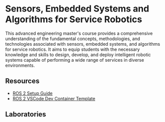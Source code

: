 # Sensors, Embedded Systems and Algorithms for Service Robotics
This advanced engineering master's course provides a comprehensive understanding of the fundamental concepts, methodologies, and technologies associated with sensors, embedded systems, and algorithms for service robotics. It aims to equip students with the necessary knowledge and skills to design, develop, and deploy intelligent robotic systems capable of performing a wide range of services in diverse environments.

## Resources
- [ROS 2 Setup Guide](https://github.com/SESASR-Course/ros2_setup_guide)
- [ROS 2 VSCode Dev Container Template](https://github.com/SESASR-Course/vscode_ros2_workspace)

## Laboratories
